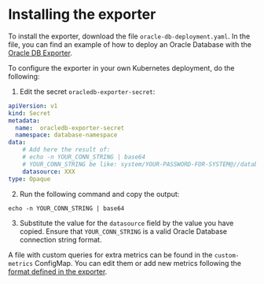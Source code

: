 # Installing the exporter
To install the exporter, download the file `oracle-db-deployment.yaml`. In the file, you can find an example of how to deploy an Oracle Database  with the [Oracle DB Exporter](https://github.com/iamseth/oracledb_exporter).

To configure the exporter in your own Kubernetes deployment, do the following:

1. Edit the secret `oracledb-exporter-secret`:
```yaml
apiVersion: v1
kind: Secret
metadata:
  name:  oracledb-exporter-secret
  namespace: database-namespace
data:
    # Add here the result of:
    # echo -n YOUR_CONN_STRING | base64
    # YOUR_CONN_STRING be like: system/YOUR-PASSWORD-FOR-SYSTEM@//database:1521/DB_SID.DB_DOMAIN
    datasource: XXX
type: Opaque
```
2. Run the following command and copy the output:
```
echo -n YOUR_CONN_STRING | base64
```

3. Substitute the value for the `datasource` field by the value you have copied. Ensure that `YOUR_CONN_STRING` is a valid Oracle Database connection string format.


A file with custom queries for extra metrics can be found in the `custom-metrics` ConfigMap. You can edit them or add new metrics following the [format defined in the exporter](https://github.com/iamseth/oracledb_exporter/blob/master/multi-metric-dual-example-labels.toml).
